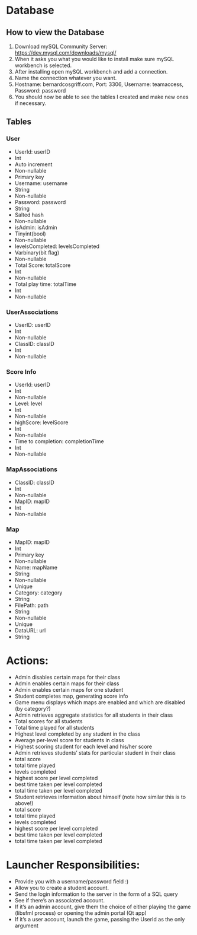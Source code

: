 # Database

## How to view the Database
1. Download mySQL Community Server: https://dev.mysql.com/downloads/mysql/
2. When it asks you what you would like to install make sure mySQL workbench is selected.
3. After installing open mySQL workbench and add a connection.
4. Name the connection whatever you want.
5. Hostname: bernardcosgriff.com, Port: 3306, Username: teamaccess, Password: password
6. You should now be able to see the tables I created and make new ones if necessary.

## Tables

### User
- UserId: userID
 - Int
 - Auto increment
 - Non-nullable
 - Primary key
- Username: username
 - String
 - Non-nullable
- Password: password
 - String 
 - Salted hash
 - Non-nullable
- isAdmin: isAdmin
 - Tinyint(bool)
 - Non-nullable 
- levelsCompleted: levelsCompleted
 - Varbinary(bit flag)
 - Non-nullable 
- Total Score: totalScore
 - Int
 - Non-nullable
- Total play time: totalTime
 - Int
 - Non-nullable
 
### UserAssociations
- UserID: userID
 - Int
 - Non-nullable
- ClassID: classID
 - Int
 - Non-nullable
 
### Score Info
- UserId: userID
 - Int
 - Non-nullable
- Level: level
 - Int
 - Non-nullable
- highScore: levelScore
 - Int
 - Non-nullable
- Time to completion: completionTime
 - Int
 - Non-nullable
 
### MapAssociations
- ClassID: classID
 - Int
 - Non-nullable
- MapID: mapID
 - Int
 - Non-nullable

### Map
- MapID: mapID
 - Int
 - Primary key
 - Non-nullable
- Name: mapName
 - String
 - Non-nullable
 - Unique
- Category: category
 - String
- FilePath: path
 - String
 - Non-nullable
 - Unique
- DataURL: url
 - String

# Actions:


- Admin disables certain maps for their class 
- Admin enables certain maps for their class
- Admin enables certain maps for one student
- Student completes map, generating score info
- Game menu displays which maps are enabled and which are disabled (by category?)
- Admin retrieves aggregate statistics for all students in their class 
- Total scores for all students
- Total time played for all students
- Highest level completed by any student in the class
- Average per-level score for students in class
- Highest scoring student for each level and his/her score
 -  Admin retrieves students’  stats for particular student in their class
  - total score
 - total time played
  - levels completed
  - highest score per level completed
  - best time taken per level completed
  - total time taken per level completed
 -  Student retrieves information about himself (note how similar this is to above!)
  - total score
  - total time played
  - levels completed
  - highest score per level completed
  - best time taken per level completed
  - total time taken per level completed


# Launcher Responsibilities:
- Provide you with a username/password field :)
- Allow you to create a student account.
- Send the login information to the server in the form of a SQL query
- See if there’s an associated account. 
- If it’s an admin account, give them the choice of either playing the game (libsfml process) or opening the admin portal (Qt app)
- If it’s a user account, launch the game, passing the UserId as the only argument
